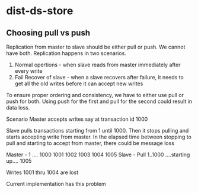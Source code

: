 # dist-ds-store

## Choosing pull vs push

Replication from master to slave should be either pull or push. We cannot have both. Replication happens in two scenarios.

1) Normal opertions - when slave reads from master immediately after every write
2) Fail Recover of slave - when a slave recovers after failure, it needs to get all the old writes before it can accept new writes

To ensure proper ordering and consistency, we have to either use pull or push for both. Using push for the first and
pull for the second could result in data loss.

Scenario
Master accepts writes say at transaction id 1000

Slave pulls transactions starting from 1 until 1000. Then it stops pulling and starts accepting write from master. In the elapsed time
between stopping to pull and starting to accept from master, there could be message loss

Master - 1 .... 1000 1001 1002 1003 1004 1005
Slave - Pull 1..1000 ....starting up.... 1005

Writes 1001 thru 1004 are lost

Current implementation has this problem